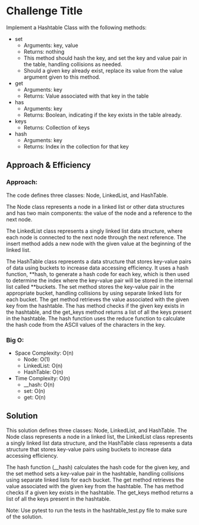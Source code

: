 # Challenge Title

Implement a Hashtable Class with the following methods:

- set
  - Arguments: key, value
  - Returns: nothing
  - This method should hash the key, and set the key and value pair in the table, handling collisions as needed.
  - Should a given key already exist, replace its value from the value argument given to this method.
- get
  - Arguments: key
  - Returns: Value associated with that key in the table
- has
  - Arguments: key
  - Returns: Boolean, indicating if the key exists in the table already.
- keys
  - Returns: Collection of keys
- hash
  - Arguments: key
  - Returns: Index in the collection for that key

## Approach & Efficiency

### Approach:

The code defines three classes: Node, LinkedList, and HashTable.

The Node class represents a node in a linked list or other data structures and has two main components: the value of the node and a reference to the next node.

The LinkedList class represents a singly linked list data structure, where each node is connected to the next node through the next reference. The insert method adds a new node with the given value at the beginning of the linked list.

The HashTable class represents a data structure that stores key-value pairs of data using buckets to increase data accessing efficiency. It uses a hash function, **hash, to generate a hash code for each key, which is then used to determine the index where the key-value pair will be stored in the internal list called **buckets. The set method stores the key-value pair in the appropriate bucket, handling collisions by using separate linked lists for each bucket. The get method retrieves the value associated with the given key from the hashtable. The has method checks if the given key exists in the hashtable, and the get_keys method returns a list of all the keys present in the hashtable. The hash function uses the reduce function to calculate the hash code from the ASCII values of the characters in the key.

### Big O:

- Space Complexity: O(n)
  - Node: O(1)
  - LinkedList: O(n)
  - HashTable: O(n)
- Time Complexity: O(n)
  - \_\_hash: O(n)
  - set: O(n)
  - get: O(n)

## Solution

This solution defines three classes: Node, LinkedList, and HashTable. The Node class represents a node in a linked list, the LinkedList class represents a singly linked list data structure, and the HashTable class represents a data structure that stores key-value pairs using buckets to increase data accessing efficiency.

The hash function (\_\_hash) calculates the hash code for the given key, and the set method sets a key-value pair in the hashtable, handling collisions using separate linked lists for each bucket. The get method retrieves the value associated with the given key from the hashtable. The has method checks if a given key exists in the hashtable. The get_keys method returns a list of all the keys present in the hashtable.

Note: Use pytest to run the tests in the hashtable_test.py file to make sure of the solution.
